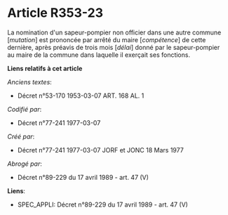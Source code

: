 # Article R353-23

La nomination d'un sapeur-pompier non officier dans une autre commune [*mutation*] est prononcée par arrêté du maire
[*compétence*] de cette dernière, après préavis de trois mois [*délai*] donné par le sapeur-pompier au maire de la commune
dans laquelle il exerçait ses fonctions.

**Liens relatifs à cet article**

_Anciens textes_:

  - Décret n°53-170 1953-03-07 ART. 168 AL. 1

_Codifié par_:

  - Décret n°77-241 1977-03-07

_Créé par_:

  - Décret n°77-241 1977-03-07 JORF et JONC 18 Mars 1977

_Abrogé par_:

  - Décret n°89-229 du 17 avril 1989 - art. 47 (V)

**Liens**:

  - SPEC_APPLI: Décret n°89-229 du 17 avril 1989 - art. 47 (V)

